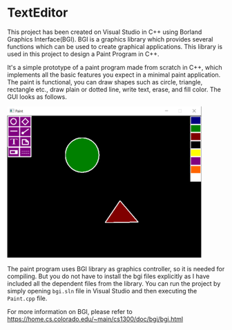 # TextEditor

This project has been created on Visual Studio in C++ using Borland Graphics Interface(BGI). BGI is a graphics library which provides several functions which can be used to create graphical applications. This library is used in this project to design a Paint Program in C++.

It's a simple prototype of a paint program  made from scratch in C++, which implements all the basic features you expect in a minimal paint application. The paint is functional, you can draw shapes such as circle, triangle, rectangle etc., draw plain or dotted line, write text, erase, and fill color. 
The GUI looks as follows.

<img src="image.png" width="450" height="350" />

The paint program uses BGI library as graphics controller, so it is needed for compiling. But you do not have to install the bgi files explicitly as I have included all the dependent files from the library. You can run the project by simply opening ``bgi.sln`` file in Visual Studio and then executing the ``Paint.cpp`` file. 

For more information on BGI, please refer to https://home.cs.colorado.edu/~main/cs1300/doc/bgi/bgi.html
